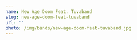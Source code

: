 ```yaml
---
name: New Age Doom Feat. Tuvaband
slug: new-age-doom-feat-tuvaband
url: ""
photo: /img/bands/new-age-doom-feat-tuvaband.jpg
---
```

